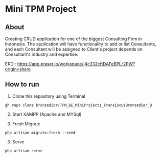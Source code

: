 # Mini TPM Project
## About
Creating CRUD application for one of the biggest Consulting Firm in Indonesia. The application will have functionality to add or list Consultants, and each Consultant will be assigned to Client's project depends on Consultant's industry and expertise. 

ERD : https://app.eraser.io/workspace/j4c332cftDAFeBPLr2PW?origin=share

## How to run

1. Clone this repository using Terminal
```
gh repo clone bronzedior/TPM_BE_MiniProject1_FransiscusBronzedior_B
```

2. Start XAMPP (Apache and MYSql)

2. Fresh Migrate
```
php artisan migrate:fresh --seed
```

3. Serve
```
php artisan serve
```


